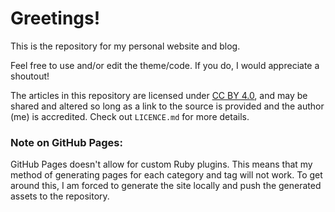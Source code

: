# Greetings!

This is the repository for my personal website and blog.

Feel free to use and/or edit the theme/code. If you do, I would appreciate a shoutout!

The articles in this repository are licensed under [CC BY 4.0](https://creativecommons.org/licenses/by/4.0/), and may be shared and altered so long as a link to the source is provided and the author (me) is accredited. Check out `LICENCE.md` for more details.

### Note on GitHub Pages:
GitHub Pages doesn't allow for custom Ruby plugins. This means that my method of generating pages for each category and tag will not work. To get around this, I am forced to generate the site locally and push the generated assets to the repository.
